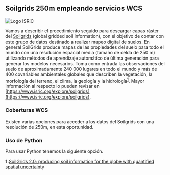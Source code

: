 ## Soilgrids 250m empleando servicios WCS

<img src="https://www.isric.org/themes/custom/basic/logo.svg" alt="Logo ISRIC">

Vamos a describir el procedimiento seguido para descargar capas ráster del [Soilgrids](https://www.isric.org/explore/soilgrids) (global gridded soil information), con el objetivo de contar con este grupo de datos destinado a realizar mapeo digital de suelos. En general SoilGrids produce mapas de las propiedades del suelo para todo el mundo con una resolución espacial media (tamaño de celda de 250 m) utilizando métodos de aprendizaje automático de última generación para generar los modelos necesarios. Toma como entrada las observaciones del suelo de aproximadamente 240 000 lugares en todo el mundo y más de 400 covariables ambientales globales que describen la vegetación, la morfología del terreno, el clima, la geología y la hidrología<sup id="a1">[1](#f1)</sup>. Mayor información al respecto lo pueden revisar en [https://www.isric.org/explore/soilgrids](https://www.isric.org/explore/soilgrids).

### Coberturas WCS

Existen varias opciones para acceder a los datos del Soilgrids con una resolución de 250m, en esta oportunidad.

### Uso de Python

Para usar Python tenemos la siguiente opción.

<b id="f1">1.</b><a href="https://soil.copernicus.org/articles/7/217/2021/">SoilGrids 2.0: producing soil information for the globe with quantified spatial uncertainty</a>
